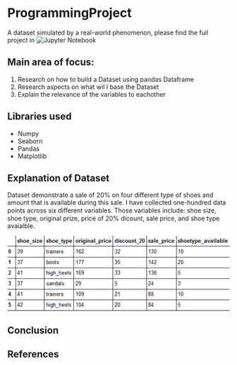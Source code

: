 # ProgrammingProject
 A dataset simulated by a real-world phenomenon, please find the full project in ![Jupyter Notebook](https://github.com/MartynaMisk/ProgrammingProject/blob/master/RealwolrdPhenomenon.ipynb)
 
 ## Main area of focus:
 1. Research on how to build a Dataset using pandas Dataframe
 2. Research aspects on what wil I base the Dataset
 3. Explain the relevance of the variables to eachother
 
 ## Libraries used
 - Numpy
 - Seaborn 
 - Pandas
 - Matplotlib
 
 ## Explanation of Dataset
Dataset demonstrate a sale of 20% on four different type of shoes and amount that is available during this sale. I have collected one-hundred data points across six diﬀerent variables. Those variables include: shoe size, shoe type, original prize, price of 20% dicount, sale price, and shoe type avaialble.

![LOGO](https://github.com/MartynaMisk/ProgrammingProject/blob/master/dataset.jpg)

 ## Conclusion
 
 
 ## References
 
 
